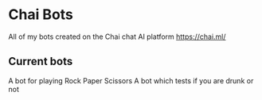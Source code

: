 # Chai Bots
All of my bots created on the Chai chat AI platform https://chai.ml/

## Current bots
A bot for playing Rock Paper Scissors 
A bot which tests if you are drunk or not
